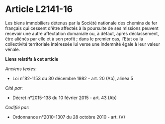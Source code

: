 # Article L2141-16

Les biens immobiliers détenus par la Société nationale des chemins de fer français qui cessent d'être affectés à la poursuite
de ses missions peuvent recevoir une autre affectation domaniale ou, à défaut, après déclassement, être aliénés par elle et à
son profit ; dans le premier cas, l'Etat ou la collectivité territoriale intéressée lui verse une indemnité égale à leur
valeur vénale.

**Liens relatifs à cet article**

_Anciens textes_:

  - Loi n°82-1153 du 30 décembre 1982 - art. 20 (Ab), alinéa 5

_Cité par_:

  - Décret n°2015-138 du 10 février 2015 - art. 43 (Ab)

_Codifié par_:

  - Ordonnance n°2010-1307 du 28 octobre 2010 - art. (V)
